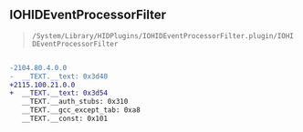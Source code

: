 ## IOHIDEventProcessorFilter

> `/System/Library/HIDPlugins/IOHIDEventProcessorFilter.plugin/IOHIDEventProcessorFilter`

```diff

-2104.80.4.0.0
-  __TEXT.__text: 0x3d40
+2115.100.21.0.0
+  __TEXT.__text: 0x3d54
   __TEXT.__auth_stubs: 0x310
   __TEXT.__gcc_except_tab: 0xa8
   __TEXT.__const: 0x101

```
